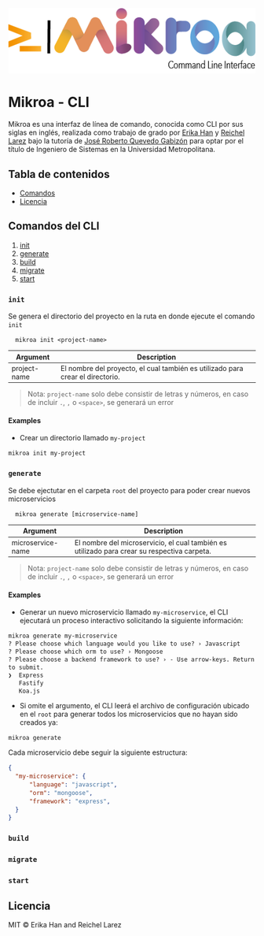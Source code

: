 <img src="./logo.png" alt="Mikroa logo" />

# Mikroa - CLI

Mikroa es una interfaz de línea de comando, conocida como CLI por sus siglas en inglés, realizada como trabajo de grado por [Erika Han](https://github.com/ehan16) y [Reichel Larez](https://github.com/Alexa1904) bajo la tutoría de [José Roberto Quevedo Gabizón](https://github.com/Zoomelectrico) para optar por el título de Ingeniero de Sistemas en la Universidad Metropolitana.

## Tabla de contenidos

- [Comandos](#comandos-del-cli)
- [Licencia](#licencia)

## Comandos del CLI

1. [init](#init)
2. [generate](#generate)
3. [build](#build)
4. [migrate](#migrate)
5. [start](#start)

### `init`

Se genera el directorio del proyecto en la ruta en donde ejecute el comando `init`

```shell
  mikroa init <project-name>
```

| Argument     | Description                                                                    |
| ------------ | ------------------------------------------------------------------------------ |
| project-name | El nombre del proyecto, el cual también es utilizado para crear el directorio. |

> Nota: `project-name` solo debe consistir de letras y números, en caso de incluir `.`, `,` o `<space>`, se generará un error

#### Examples

- Crear un directorio llamado `my-project`

```shell
mikroa init my-project
```

### `generate`

Se debe ejectutar en el carpeta `root` del proyecto para poder crear nuevos microservicios

```shell
  mikroa generate [microservice-name]
```

| Argument          | Description                                                                                 |
| ----------------- | ------------------------------------------------------------------------------------------- |
| microservice-name | El nombre del microservicio, el cual también es utilizado para crear su respectiva carpeta. |

> Nota: `project-name` solo debe consistir de letras y números, en caso de incluir `.`, `,` o `<space>`, se generará un error

#### Examples

- Generar un nuevo microservicio llamado `my-microservice`, el CLI ejecutará un proceso interactivo solicitando la siguiente información:

```shell
mikroa generate my-microservice
? Please choose which language would you like to use? › Javascript
? Please choose which orm to use? › Mongoose
? Please choose a backend framework to use? › - Use arrow-keys. Return to submit.
❯  Express
   Fastify
   Koa.js
```

- Si omite el argumento, el CLI leerá el archivo de configuración ubicado en el `root` para generar todos los microservicios que no hayan sido creados ya:

```shell
mikroa generate
```

Cada microservicio debe seguir la siguiente estructura:

```json:title=config.json
{
  "my-microservice": {
      "language": "javascript",
      "orm": "mongoose",
      "framework": "express",
  }
}
```

### `build`

### `migrate`

### `start`

## Licencia

MIT © Erika Han and Reichel Larez
